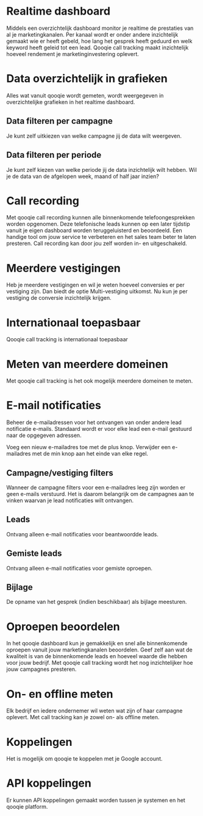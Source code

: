 <!-- TITLE: Mogelijkheden -->
# Realtime dashboard
Middels een overzichtelijk dashboard monitor je realtime de prestaties van al je marketingkanalen. Per kanaal wordt er onder andere inzichtelijk gemaakt wie er heeft gebeld, hoe lang het gesprek heeft geduurd en welk keyword heeft geleid tot een lead. Qooqie call tracking maakt inzichtelijk hoeveel rendement je marketinginvestering oplevert. 
# Data overzichtelijk in grafieken
Alles wat vanuit qooqie wordt gemeten, wordt weergegeven in overzichtelijke grafieken in het realtime dashboard. 
## Data filteren per campagne
Je kunt zelf uitkiezen van welke campagne jij de data wilt weergeven. 
## Data filteren per periode
Je kunt zelf kiezen van welke periode jij de data inzichtelijk wilt hebben. Wil je de data van de afgelopen week, maand of half jaar inzien?
# Call recording
Met qooqie call recording kunnen alle binnenkomende telefoongesprekken worden opgenomen. Deze telefonische leads kunnen op een later tijdstip vanuit je eigen dashboard worden teruggeluisterd en beoordeeld. Een handige tool om jouw service te verbeteren en het sales team beter te laten presteren. Call recording kan door jou zelf worden in- en uitgeschakeld.
# Meerdere vestigingen
Heb je meerdere vestigingen en wil je weten hoeveel conversies er per vestiging zijn. Dan biedt de optie Multi-vestiging uitkomst. Nu kun je per vestiging de conversie inzichtelijk krijgen.
# Internationaal toepasbaar
Qooqie call tracking is internationaal toepasbaar
# Meten van meerdere domeinen
Met qooqie call tracking is het ook mogelijk meerdere domeinen te meten.
# E-mail notificaties
Beheer de e-mailadressen voor het ontvangen van onder andere lead notificatie e-mails. Standaard wordt er voor elke lead een e-mail gestuurd naar de opgegeven adressen. 

Voeg een nieuw e-mailadres toe met de plus knop.
Verwijder een e-mailadres met de min knop aan het einde van elke regel.
## Campagne/vestiging filters
Wanneer de campagne filters voor een e-mailadres leeg zijn worden er geen e-mails verstuurd. Het is daarom belangrijk om de campagnes aan te vinken waarvan je lead notificaties wilt ontvangen.
## Leads 
Ontvang alleen e-mail notificaties voor beantwoordde leads.
## Gemiste leads 
Ontvang alleen e-mail notificaties voor gemiste oproepen.

## Bijlage
De opname van het gesprek (indien beschikbaar) als bijlage meesturen.
# Oproepen beoordelen
In het qooqie dashboard kun je gemakkelijk en snel alle binnenkomende oproepen vanuit jouw marketingkanalen beoordelen. Geef zelf aan wat de kwaliteit is van de binnenkomende leads en hoeveel waarde die hebben voor jouw bedrijf. Met qooqie call tracking wordt het nog inzichtelijker hoe jouw campagnes presteren.
# On- en offline meten
Elk bedrijf en iedere ondernemer wil weten wat zijn of haar campagne oplevert. Met call tracking kan je zowel on- als offline meten.
# Koppelingen
Het is mogelijk om qooqie te koppelen met je Google account. 
# API koppelingen
Er kunnen API koppelingen gemaakt worden tussen je systemen en het qooqie platform.
